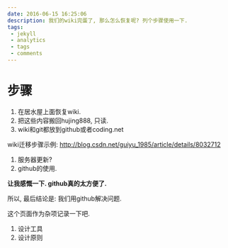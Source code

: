 ```yaml
---
date: 2016-06-15 16:25:06
description: 我们的wiki完蛋了, 那么怎么恢复呢? 列个步骤使用一下.
tags:
 - jekyll
 - analytics
 - tags
 - comments
---
```


# 步骤

1. 在居水屋上面恢复wiki.
2. 把这些内容搬回hujing888, 只读.
3. wiki和git都放到github或者coding.net

wiki迁移步骤示例: http://blog.csdn.net/guiyu_1985/article/details/8032712

1. 服务器更新?
2. github的使用.

__让我感慨一下. github真的太方便了.__

所以, 最后结论是: 我们用github解决问题. 


这个页面作为杂项记录一下吧.
1. 设计工具
2. 设计原则
